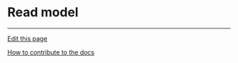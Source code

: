 # Read model

---
[Edit this page](https://github.com/saascade/platform.saascade.com/edit/main/Hub/Organizations/Projects/Design/SubdomainWorkflows/BlueprintEditor/Blocks/ReadModel/README.md)

[How to contribute to the docs](../../../../../../../../General/HowToContribute/README.md)

